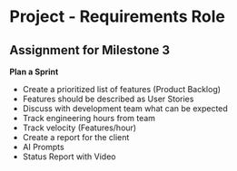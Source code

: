 # Project - Requirements Role

## Assignment for Milestone 3

**Plan a Sprint** 

* Create a prioritized list of features (Product Backlog)
* Features should be described as User Stories
* Discuss with development team what can be expected
* Track engineering hours from team
* Track velocity (Features/hour)
* Create a report for the client
* AI Prompts
* Status Report with Video


